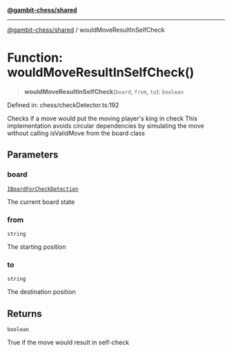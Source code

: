 [**@gambit-chess/shared**](../README.md)

***

[@gambit-chess/shared](../globals.md) / wouldMoveResultInSelfCheck

# Function: wouldMoveResultInSelfCheck()

> **wouldMoveResultInSelfCheck**(`board`, `from`, `to`): `boolean`

Defined in: chess/checkDetector.ts:192

Checks if a move would put the moving player's king in check
This implementation avoids circular dependencies by simulating the move
without calling isValidMove from the board class

## Parameters

### board

[`IBoardForCheckDetection`](../interfaces/IBoardForCheckDetection.md)

The current board state

### from

`string`

The starting position

### to

`string`

The destination position

## Returns

`boolean`

True if the move would result in self-check
